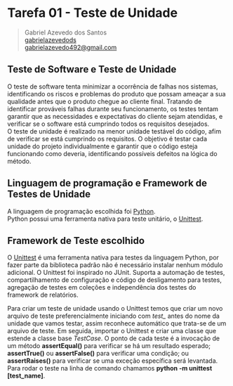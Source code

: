 # Tarefa 01 - Teste de Unidade

> Gabriel Azevedo dos Santos  
> [gabrielazevedods](github.com/gabrielazevedods)  
> gabrielazevedo492@gmail.com   

## **Teste de Software e Teste de Unidade**

O teste de software tenta minimizar a ocorrência de falhas nos sistemas, identificando os riscos e problemas do produto que possam ameaçar a sua qualidade antes que o produto chegue ao cliente final. Tratando de identificar prováveis falhas durante seu funcionamento, os testes tentam garantir que as necessidades e expectativas do cliente sejam atendidas, e verificar se o software está cumprindo todos os requisitos desejados.  
O teste de unidade é realizado na menor unidade testável do código, afim de verificar se está cumprindo os requisitos. O objetivo é testar cada unidade do projeto individualmente e garantir que o código esteja funcionando como deveria, identificando possíveis defeitos na lógica do método.

## **Linguagem de programação e Framework de Testes de Unidade**
A linguagem de programação escolhida foi [Python](https://www.python.org/).  
Python possui uma ferramenta nativa para teste unitário, o [Unittest](https://docs.python.org/pt-br/dev/library/unittest.html).

## **Framework de Teste escolhido**
O [Unittest](https://docs.python.org/pt-br/dev/library/unittest.html) é uma ferramenta nativa para testes da linguagem Python, por fazer parte da biblioteca padrão não é necessário instalar nenhum módulo adicional. O Unittest foi inspirado no JUnit. Suporta a automação de testes, compartilhamento de configuração e código de desligamento para testes, agregação de testes em coleções e independência dos testes do framework de relatórios. 

Para criar um teste de unidade usando o Unittest temos que criar um novo arquivo de teste preferencialmente iniciando com *test_* antes do nome da unidade que vamos testar, assim reconhece automático que trata-se de um arquivo de teste. Em seguida, importar o Unittest e criar uma classe que estende a classe base *TestCase*. O ponto de cada teste é a invocação de um método **assertEqual()** para verificar se há um resultado esperado; **assertTrue()** ou **assertFalse()** para verificar uma condição; ou **assertRaises()** para verificar se uma exceção específica será levantada. Para rodar o teste na linha de comando chamamos **python -m unittest [test_name]**.